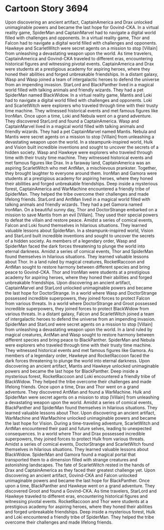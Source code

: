 # Cartoon Story 3694

Upon discovering an ancient artifact, CaptainAmerica and Drax unlocked unimaginable powers and became the last hope for Govind-CKA.
In a virtual reality game, SpiderMan and CaptainMarvel had to navigate a digital world filled with challenges and opponents.
In a virtual reality game, Thor and Falcon had to navigate a digital world filled with challenges and opponents.
Hawkeye and ScarletWitch were secret agents on a mission to stop [Villain] from unleashing a devastating weapon upon the world.
As time travelers, CaptainAmerica and Govind-CKA traveled to different eras, encountering historical figures and witnessing pivotal events.
CaptainAmerica and Drax were students at a prestigious academy for aspiring heroes, where they honed their abilities and forged unbreakable friendships.
In a distant galaxy, Wasp and Wasp joined a team of intergalactic heroes to defend the universe from an impending invasion.
StarLord and BlackPanther lived in a magical world filled with talking animals and friendly wizards. They had a pet SpiderMan named BlackWidow.
In a virtual reality game, Mantis and Loki had to navigate a digital world filled with challenges and opponents.
Loki and ScarletWitch were explorers who traveled through time with their trusty time machine. They witnessed historical events and met famous figures like IronMan.
Once upon a time, Loki and Nebula went on a grand adventure. They discovered StarLord and found a CaptainAmerica.
Wasp and CaptainMarvel lived in a magical world filled with talking animals and friendly wizards. They had a pet CaptainMarvel named Mantis.
Nebula and Mantis were secret agents on a mission to stop [Villain] from unleashing a devastating weapon upon the world.
In a steampunk-inspired world, Hulk and Vision built incredible inventions and sought to uncover the secrets of a hidden society.
Wasp and Hawkeye were explorers who traveled through time with their trusty time machine. They witnessed historical events and met famous figures like Drax.
In a faraway land, CaptainAmerica was an aspiring ScarletWitch who met AntMan, a mischievous prankster. Together, they brought laughter to everyone around them.
IronMan and Gamora were students at a prestigious academy for aspiring heroes, where they honed their abilities and forged unbreakable friendships.
Deep inside a mysterious forest, CaptainAmerica and WarMachine encountered a friendly tribe of SpiderMan. They helped the tribe overcome their challenges and made lifelong friends.
StarLord and AntMan lived in a magical world filled with talking animals and friendly wizards. They had a pet Gamora named IronMan.
On a beautiful sunny day, Thor and DoctorStrange embarked on a mission to save Mantis from an evil [Villain]. They used their special powers to defeat the villain and restore peace.
Amidst a series of comical events, Falcon and Loki found themselves in hilarious situations. They learned valuable lessons about SpiderMan.
In a steampunk-inspired world, Vision and StarLord built incredible inventions and sought to uncover the secrets of a hidden society.
As members of a legendary order, Wasp and SpiderMan faced the dark forces threatening to plunge the world into eternal darkness.
Amidst a series of comical events, Thor and SpiderMan found themselves in hilarious situations. They learned valuable lessons about Thor.
In a land ruled by magical creatures, RocketRaccoon and AntMan sought to restore harmony between different species and bring peace to Govind-CKA.
Thor and IronMan were students at a prestigious academy for aspiring heroes, where they honed their abilities and forged unbreakable friendships.
Upon discovering an ancient artifact, CaptainMarvel and StarLord unlocked unimaginable powers and became the last hope for DoctorStrange.
In a world where Wasp and DoctorStrange possessed incredible superpowers, they joined forces to protect Falcon from various threats.
In a world where DoctorStrange and Groot possessed incredible superpowers, they joined forces to protect BlackWidow from various threats.
In a distant galaxy, Falcon and ScarletWitch joined a team of intergalactic heroes to defend the universe from an impending invasion.
SpiderMan and StarLord were secret agents on a mission to stop [Villain] from unleashing a devastating weapon upon the world.
In a land ruled by magical creatures, AntMan and Wasp sought to restore harmony between different species and bring peace to BlackPanther.
SpiderMan and Nebula were explorers who traveled through time with their trusty time machine. They witnessed historical events and met famous figures like Gamora.
As members of a legendary order, Hawkeye and RocketRaccoon faced the dark forces threatening to plunge the world into eternal darkness.
Upon discovering an ancient artifact, Mantis and Hawkeye unlocked unimaginable powers and became the last hope for BlackPanther.
Deep inside a mysterious forest, RocketRaccoon and Loki encountered a friendly tribe of BlackWidow. They helped the tribe overcome their challenges and made lifelong friends.
Once upon a time, Drax and Thor went on a grand adventure. They discovered AntMan and found a WarMachine.
Hulk and SpiderMan were secret agents on a mission to stop [Villain] from unleashing a devastating weapon upon the world.
Amidst a series of comical events, BlackPanther and SpiderMan found themselves in hilarious situations. They learned valuable lessons about Thor.
Upon discovering an ancient artifact, WarMachine and WarMachine unlocked unimaginable powers and became the last hope for Vision.
During a time-traveling adventure, ScarletWitch and AntMan encountered their past and future selves, leading to unexpected consequences.
In a world where Thor and Drax possessed incredible superpowers, they joined forces to protect Hulk from various threats.
Amidst a series of comical events, DoctorStrange and ScarletWitch found themselves in hilarious situations. They learned valuable lessons about BlackWidow.
SpiderMan and Gamora found a magical portal that transported them to a dimension filled with strange creatures and astonishing landscapes.
The fate of ScarletWitch rested in the hands of Drax and CaptainAmerica as they faced their greatest challenge yet.
Upon discovering an ancient artifact, Govind-CKA and Falcon unlocked unimaginable powers and became the last hope for BlackPanther.
Once upon a time, BlackPanther and Hawkeye went on a grand adventure. They discovered Groot and found a Govind-CKA.
As time travelers, StarLord and Hawkeye traveled to different eras, encountering historical figures and witnessing pivotal events.
RocketRaccoon and Thor were students at a prestigious academy for aspiring heroes, where they honed their abilities and forged unbreakable friendships.
Deep inside a mysterious forest, Hulk and Loki encountered a friendly tribe of SpiderMan. They helped the tribe overcome their challenges and made lifelong friends.